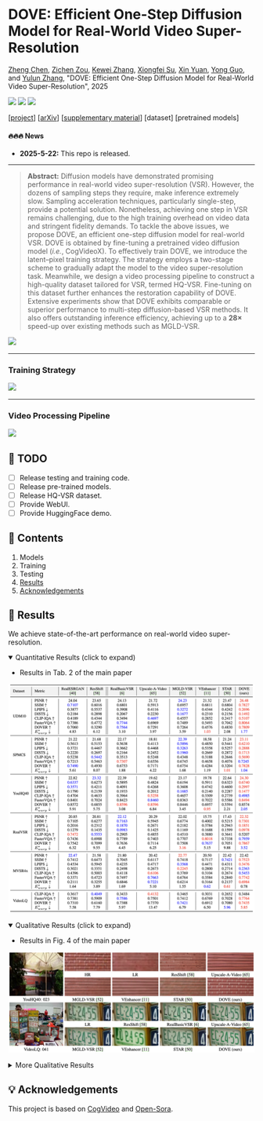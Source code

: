 
# DOVE: Efficient One-Step Diffusion Model for Real-World Video Super-Resolution

[Zheng Chen](https://zhengchen1999.github.io/), [Zichen Zou](https://github.com/zzctmd), [Kewei Zhang](), [Xiongfei Su](https://ieeexplore.ieee.org/author/37086348852), [Xin Yuan](https://en.westlake.edu.cn/faculty/xin-yuan.html), [Yong Guo](https://www.guoyongcs.com/), and [Yulun Zhang](http://yulunzhang.com/), "DOVE: Efficient One-Step Diffusion Model for Real-World Video Super-Resolution", 2025

<div>
<a href="https://github.com/zhengchen1999/DOVE/releases" target='_blank' style="text-decoration: none;"><img src="https://img.shields.io/github/downloads/zhengchen1999/DOVE/total?color=green&style=flat"></a>
<a href="https://github.com/zhengchen1999/DOVE" target='_blank' style="text-decoration: none;"><img src="https://visitor-badge.laobi.icu/badge?page_id=zhengchen1999/DOVE"></a>
<a href="https://github.com/zhengchen1999/DOVE/stargazers" target='_blank' style="text-decoration: none;"><img src="https://img.shields.io/github/stars/zhengchen1999/DOVE?style=social"></a>
</div>

[[project](https://zhengchen1999.github.io/DOVE)] [[arXiv]()] [[supplementary material]()] [dataset] [pretrained models]



#### 🔥🔥🔥 News

- **2025-5-22:** This repo is released.

---

> **Abstract:** Diffusion models have demonstrated promising performance in real-world video super-resolution (VSR). However, the dozens of sampling steps they require, make inference extremely slow. Sampling acceleration techniques, particularly single-step, provide a potential solution. Nonetheless, achieving one step in VSR remains challenging, due to the high training overhead on video data and stringent fidelity demands. To tackle the above issues, we propose DOVE, an efficient one-step diffusion model for real-world VSR. DOVE is obtained by fine-tuning a pretrained video diffusion model (*i.e.*, CogVideoX). To effectively train DOVE, we introduce the latent–pixel training strategy. The strategy employs a two-stage scheme to gradually adapt the model to the video super-resolution task.
> Meanwhile, we design a video processing pipeline to construct a high-quality dataset tailored for VSR, termed HQ-VSR. Fine-tuning on this dataset further enhances the restoration capability of DOVE. Extensive experiments show that DOVE exhibits comparable or superior performance to multi-step diffusion-based VSR methods. It also offers outstanding inference efficiency, achieving up to a **28$\times$** speed-up over existing methods such as MGLD-VSR.

![](./figs/Compare.png)

---

### Training Strategy

![](./figs/Strategy.png)

---

### Video Processing Pipeline

![](./figs/Pipeline.png)

## 🔖 TODO

- [ ] Release testing and training code.
- [ ] Release pre-trained models.
- [ ] Release HQ-VSR dataset.
- [ ] Provide WebUI.
- [ ] Provide HuggingFace demo.

## 🔗 Contents

1. Models
1. Training
1. Testing
1. [Results](#results)
1. [Acknowledgements](#acknowledgements)

## <a name="results"></a>🔎 Results

We achieve state-of-the-art performance on real-world video super-resolution.

<details open>
<summary>Quantitative Results (click to expand)</summary>

- Results in Tab. 2 of the main paper

<p align="center">
  <img width="900" src="figs/Quantitative.png">
</p>
</details>

<details open>
<summary>Qualitative Results (click to expand)</summary>

- Results in Fig. 4 of the main paper

<p align="center">
  <img width="900" src="figs/Qualitative-1.png">
</p>
<details>
<summary>More Qualitative Results</summary>


- More results in Fig. 1 of the supplementary material

<p align="center">
  <img width="900" src="figs/Qualitative-2.png">
</p>

- More results in Fig. 2 of the supplementary material

<p align="center">
  <img width="900" src="figs/Qualitative-3.png">
</p>
- More results in Fig. 3 of the supplementary material

<p align="center">
  <img width="900" src="figs/Qualitative-4.png">
</p>

</details>

</details>

## <a name="acknowledgements"></a>💡 Acknowledgements

This project is based on [CogVideo](https://github.com/THUDM/CogVideo) and [Open-Sora](https://github.com/hpcaitech/Open-Sora).

